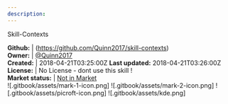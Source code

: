 ```yaml
---
description: 
---
```

Skill-Contexts



**Github:** | (https://github.com/Quinn2017/skill-contexts)  
**Owner:** | [@Quinn2017](https://github.com/Quinn2017)  
**Created:** | 2018-04-21T03:25:00Z  **Last updated:** 2018-04-21T03:26:00Z  
**License:** | No License - dont use this skill !  
**Market status:** | [Not in Market](https://market.mycroft.ai/skill/)  
 ![.gitbook/assets/mark-1-icon.png]  ![.gitbook/assets/mark-2-icon.png]  ![.gitbook/assets/picroft-icon.png]  ![.gitbook/assets/kde.png]  
